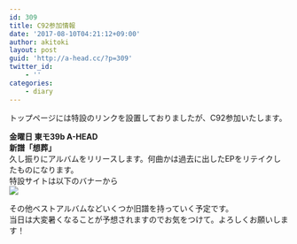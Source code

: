 ```yaml
---
id: 309
title: C92参加情報
date: '2017-08-10T04:21:12+09:00'
author: akitoki
layout: post
guid: 'http://a-head.cc/?p=309'
twitter_id:
    - ''
categories:
    - diary
---
```


トップページには特設のリンクを設置しておりましたが、C92参加いたします。

**金曜日 東モ39b A-HEAD  
新譜「想葬」**  
久し振りにアルバムをリリースします。何曲かは過去に出したEPをリテイクしたものになります。  
特設サイトは以下のバナーから  
[![](http://a-head.cc/c92/img/soso_banner.png)](http://a-head.cc/c92)

その他ベストアルバムなどいくつか旧譜を持っていく予定です。  
当日は大変暑くなることが予想されますのでお気をつけて。よろしくお願いします！

